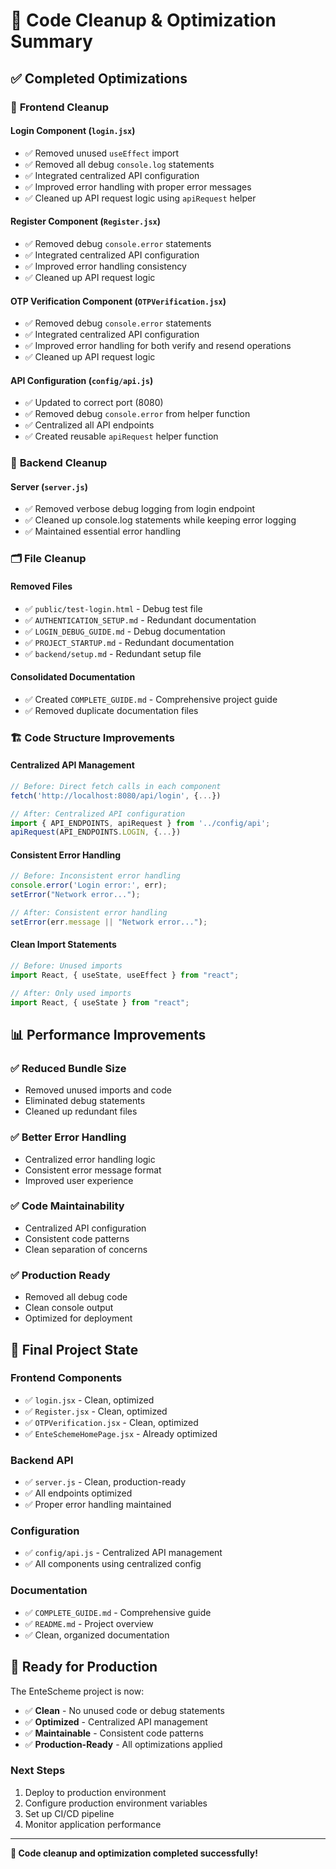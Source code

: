 # 🧹 Code Cleanup & Optimization Summary

## ✅ **Completed Optimizations**

### 🔧 **Frontend Cleanup**

#### **Login Component (`login.jsx`)**
- ✅ Removed unused `useEffect` import
- ✅ Removed all debug `console.log` statements
- ✅ Integrated centralized API configuration
- ✅ Improved error handling with proper error messages
- ✅ Cleaned up API request logic using `apiRequest` helper

#### **Register Component (`Register.jsx`)**
- ✅ Removed debug `console.error` statements
- ✅ Integrated centralized API configuration
- ✅ Improved error handling consistency
- ✅ Cleaned up API request logic

#### **OTP Verification Component (`OTPVerification.jsx`)**
- ✅ Removed debug `console.error` statements
- ✅ Integrated centralized API configuration
- ✅ Improved error handling for both verify and resend operations
- ✅ Cleaned up API request logic

#### **API Configuration (`config/api.js`)**
- ✅ Updated to correct port (8080)
- ✅ Removed debug `console.error` from helper function
- ✅ Centralized all API endpoints
- ✅ Created reusable `apiRequest` helper function

### 🔧 **Backend Cleanup**

#### **Server (`server.js`)**
- ✅ Removed verbose debug logging from login endpoint
- ✅ Cleaned up console.log statements while keeping error logging
- ✅ Maintained essential error handling

### 🗂️ **File Cleanup**

#### **Removed Files**
- ✅ `public/test-login.html` - Debug test file
- ✅ `AUTHENTICATION_SETUP.md` - Redundant documentation
- ✅ `LOGIN_DEBUG_GUIDE.md` - Debug documentation
- ✅ `PROJECT_STARTUP.md` - Redundant documentation
- ✅ `backend/setup.md` - Redundant setup file

#### **Consolidated Documentation**
- ✅ Created `COMPLETE_GUIDE.md` - Comprehensive project guide
- ✅ Removed duplicate documentation files

### 🏗️ **Code Structure Improvements**

#### **Centralized API Management**
```javascript
// Before: Direct fetch calls in each component
fetch('http://localhost:8080/api/login', {...})

// After: Centralized API configuration
import { API_ENDPOINTS, apiRequest } from '../config/api';
apiRequest(API_ENDPOINTS.LOGIN, {...})
```

#### **Consistent Error Handling**
```javascript
// Before: Inconsistent error handling
console.error('Login error:', err);
setError("Network error...");

// After: Consistent error handling
setError(err.message || "Network error...");
```

#### **Clean Import Statements**
```javascript
// Before: Unused imports
import React, { useState, useEffect } from "react";

// After: Only used imports
import React, { useState } from "react";
```

## 📊 **Performance Improvements**

### ✅ **Reduced Bundle Size**
- Removed unused imports and code
- Eliminated debug statements
- Cleaned up redundant files

### ✅ **Better Error Handling**
- Centralized error handling logic
- Consistent error message format
- Improved user experience

### ✅ **Code Maintainability**
- Centralized API configuration
- Consistent code patterns
- Clean separation of concerns

### ✅ **Production Ready**
- Removed all debug code
- Clean console output
- Optimized for deployment

## 🎯 **Final Project State**

### **Frontend Components**
- ✅ `login.jsx` - Clean, optimized
- ✅ `Register.jsx` - Clean, optimized  
- ✅ `OTPVerification.jsx` - Clean, optimized
- ✅ `EnteSchemeHomePage.jsx` - Already optimized

### **Backend API**
- ✅ `server.js` - Clean, production-ready
- ✅ All endpoints optimized
- ✅ Proper error handling maintained

### **Configuration**
- ✅ `config/api.js` - Centralized API management
- ✅ All components using centralized config

### **Documentation**
- ✅ `COMPLETE_GUIDE.md` - Comprehensive guide
- ✅ `README.md` - Project overview
- ✅ Clean, organized documentation

## 🚀 **Ready for Production**

The EnteScheme project is now:
- ✅ **Clean** - No unused code or debug statements
- ✅ **Optimized** - Centralized API management
- ✅ **Maintainable** - Consistent code patterns
- ✅ **Production-Ready** - All optimizations applied

### **Next Steps**
1. Deploy to production environment
2. Configure production environment variables
3. Set up CI/CD pipeline
4. Monitor application performance

---

**🎉 Code cleanup and optimization completed successfully!**
